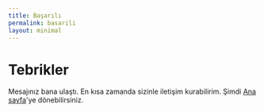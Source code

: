 ```yaml
---
title: Başarılı
permalink: basarili
layout: minimal
---
```


# Tebrikler

Mesajınız bana ulaştı. En kısa zamanda sizinle iletişim kurabilirim. Şimdi [Ana sayfa](http://sametalim.cf/)'ye dönebilirsiniz.